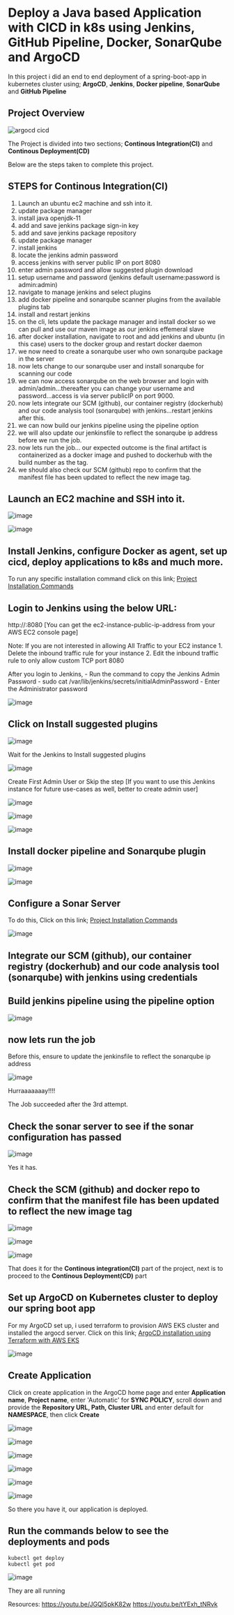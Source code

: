 # Deploy a Java based Application with CICD in k8s using Jenkins, GitHub Pipeline, Docker, SonarQube and ArgoCD


In this project i did an end to end deployment of a spring-boot-app in kubernetes cluster using; **ArgoCD**, **Jenkins**, **Docker pipeline**, **SonarQube** and **GitHub Pipeline**

## Project Overview


![argocd cicd](https://github.com/georgeonalo/CICD-Jenkins-ArgoIM-ArgoCD-Pipeline/assets/115881685/45e0d379-be7a-4e17-b91d-5baa511a8843)





The Project is divided into two sections; **Continous Integration(CI)** and **Continous Deployment(CD)**

Below are the steps taken to complete this project.

## STEPS for Continous Integration(CI)
1. Launch an ubuntu ec2 machine and ssh into it.
1. update package manager
2. install java openjdk-11
3. add and save jenkins package sign-in key
4. add and save jenkins package repository
5. update package manager
6. install jenkins 
7. locate the jenkins admin password
8. access jenkins with server public IP on port 8080
9. enter admin password and allow suggested plugin download
10. setup username and password (jenkins default username:password is admin:admin)
11. navigate to manage jenkins and select plugins
12. add docker pipeline and sonarqube scanner plugins from the available plugins tab
13. install and restart jenkins
14. on the cli, lets update the package manager and install docker so we can pull and use our maven image as our jenkins effemeral slave
15. after docker installation, navigate to root and add jenkins and ubuntu (in this case) users to the docker group and restart docker daemon
16. we now need to create a sonarqube user who own sonarqube package in the server
17. now lets change to our sonarqube user and install sonarqube for scanning our code
18. we can now access sonarqube on the web browser and login with admin/admin…thereafter you can change your username and password…access is via server publicIP on port 9000.
19. now lets integrate our SCM (github), our container registry (dockerhub) and our code analysis tool (sonarqube) with jenkins…restart jenkins after this.
20. we can now build our jenkins pipeline using the pipeline option
21. we will also update our jenkinsfile to reflect the sonarqube ip address before we run the job.
22. now lets run the job… our expected outcome is the final artifact is containerized as a docker image and pushed to dockerhub with the build number as the tag.
23. we should also check our SCM (github) repo to confirm that the manifest file has been updated to reflect the new image tag.



## Launch an EC2 machine and SSH into it.


![image](https://github.com/georgeonalo/CICD-Jenkins-ArgoIM-ArgoCD-Pipeline/assets/115881685/b99f397d-9388-4bbd-ab88-45e66b6c622c)


![image](https://github.com/georgeonalo/CICD-Jenkins-ArgoIM-ArgoCD-Pipeline/assets/115881685/ce1d7f7d-6c60-4997-b8b2-909a5cbcb39d)


## Install Jenkins, configure Docker as agent, set up cicd, deploy applications to k8s and much more.

To run any specific installation command click on this link; [Project Installation Commands](https://github.com/georgeonalo/CICD-Jenkins-ArgoIM-ArgoCD-Pipeline/blob/main/Project%20Installation%20Commands)



## Login to Jenkins using the below URL:
http://:8080 [You can get the ec2-instance-public-ip-address from your AWS EC2 console page]

Note: If you are not interested in allowing All Traffic to your EC2 instance 1. Delete the inbound traffic rule for your instance 2. Edit the inbound traffic rule to only allow custom TCP port 8080

After you login to Jenkins, - Run the command to copy the Jenkins Admin Password - sudo cat /var/lib/jenkins/secrets/initialAdminPassword - Enter the Administrator password



![image](https://github.com/georgeonalo/CICD-Jenkins-ArgoIM-ArgoCD-Pipeline/assets/115881685/a145234d-80e5-4429-bbcb-c1bf6956762e)



## Click on Install suggested plugins


![image](https://github.com/georgeonalo/CICD-Jenkins-ArgoIM-ArgoCD-Pipeline/assets/115881685/875e75c2-593e-4102-bbbc-b8e4f64857f8)

Wait for the Jenkins to Install suggested plugins

![image](https://github.com/georgeonalo/CICD-Jenkins-ArgoIM-ArgoCD-Pipeline/assets/115881685/ce852f5a-35ff-40d4-9306-c2f827ab46ac)



Create First Admin User or Skip the step [If you want to use this Jenkins instance for future use-cases as well, better to create admin user]


![image](https://github.com/georgeonalo/CICD-Jenkins-ArgoIM-ArgoCD-Pipeline/assets/115881685/5a046df9-4112-46d0-b446-41182545d7f1)


![image](https://github.com/georgeonalo/CICD-Jenkins-ArgoIM-ArgoCD-Pipeline/assets/115881685/5eeb3bfb-3a53-4225-ae86-c51e13b034aa)


![image](https://github.com/georgeonalo/CICD-Jenkins-ArgoIM-ArgoCD-Pipeline/assets/115881685/58b8bdaa-c604-4fef-a1e0-376a40025ac2)




## Install docker pipeline and Sonarqube plugin

![image](https://github.com/georgeonalo/CICD-Jenkins-ArgoIM-ArgoCD-Pipeline/assets/115881685/933e00d1-5827-4637-97e2-5e5c22ebf5af)

![image](https://github.com/georgeonalo/CICD-Jenkins-ArgoIM-ArgoCD-Pipeline/assets/115881685/0e756195-5743-4c29-a0a6-a4f02c224142)


## Configure a Sonar Server

To do this,  Click on this link; [Project Installation Commands](https://github.com/georgeonalo/CICD-Jenkins-ArgoIM-ArgoCD-Pipeline/blob/main/Project%20Installation%20Commands)


![image](https://github.com/georgeonalo/CICD-Jenkins-ArgoIM-ArgoCD-Pipeline/assets/115881685/abc0a457-6c12-4a7d-b4f0-784c30f6c914)



## Integrate our SCM (github), our container registry (dockerhub) and our code analysis tool (sonarqube) with jenkins using credentials


##  Build jenkins pipeline using the pipeline option


![image](https://github.com/georgeonalo/CICD-Jenkins-ArgoIM-ArgoCD-Pipeline/assets/115881685/d2c2c5f7-8e5b-4d4a-8065-65dcd4085a4b)



##  now lets run the job

Before this, ensure to update the jenkinsfile to reflect the sonarqube ip address



![image](https://github.com/georgeonalo/CICD-Jenkins-ArgoIM-ArgoCD-Pipeline/assets/115881685/3e19cffb-5d6e-4239-b1c2-0e22f64a7420)


Hurraaaaaaay!!!!

The Job succeeded after the 3rd attempt.


## Check the sonar server to see if the sonar configuration has passed


![image](https://github.com/georgeonalo/CICD-Jenkins-ArgoIM-ArgoCD-Pipeline/assets/115881685/ec637a0d-a34f-4fa0-84c6-0880bc59a67a)



Yes it has.



## Check the SCM (github) and docker repo to confirm that the manifest file has been updated to reflect the new image tag


![image](https://github.com/georgeonalo/CICD-Jenkins-ArgoIM-ArgoCD-Pipeline/assets/115881685/cbf0c84b-03dd-40d5-90ce-20bcd601e9bb)

![image](https://github.com/georgeonalo/CICD-Jenkins-ArgoIM-ArgoCD-Pipeline/assets/115881685/6795ac1d-278a-43a9-869d-8bc1908999f0)

![image](https://github.com/georgeonalo/CICD-Jenkins-ArgoIM-ArgoCD-Pipeline/assets/115881685/208c90a3-2aec-4c74-b473-2de6fdb7244b)



That does it for the **Continous integration(CI)** part of the project, next is to proceed to the **Continous Deployment(CD)** part




## Set up ArgoCD on Kubernetes cluster to deploy our spring boot app

For my ArgoCD set up, i used terraform to provision AWS EKS cluster and installed the argocd server. Click on this link; [ArgoCD installation using Terraform with AWS EKS](https://github.com/georgeonalo/aws-eks-terraform)



![image](https://github.com/georgeonalo/CICD-Jenkins-ArgoIM-ArgoCD-Pipeline/assets/115881685/1fc0ef42-d6a8-4954-b909-23d5d22b3e12)




## Create Application

Click on create application in the ArgoCD home page and enter **Application name**, **Project name**, enter 'Automatic' for **SYNC POLICY**, scroll down and provide the **Repository URL, Path, Cluster URL** and enter default for **NAMESPACE**, then click **Create**


![image](https://github.com/georgeonalo/CICD-Jenkins-ArgoIM-ArgoCD-Pipeline/assets/115881685/8635eaf3-97fa-4e7f-b054-762f8fff7f42)

![image](https://github.com/georgeonalo/CICD-Jenkins-ArgoIM-ArgoCD-Pipeline/assets/115881685/fe2c1ede-02b9-4218-af26-2148429ed81c)

![image](https://github.com/georgeonalo/CICD-Jenkins-ArgoIM-ArgoCD-Pipeline/assets/115881685/ecf0d38d-98e8-42f3-9e42-ec76f40e529f)

![image](https://github.com/georgeonalo/CICD-Jenkins-ArgoIM-ArgoCD-Pipeline/assets/115881685/2ace7c12-b908-4269-93ac-50d2bb93dc2c)


![image](https://github.com/georgeonalo/CICD-Jenkins-ArgoIM-ArgoCD-Pipeline/assets/115881685/42dabb82-6970-41bb-bba1-ffd3d84586e8)


![image](https://github.com/georgeonalo/CICD-Jenkins-ArgoIM-ArgoCD-Pipeline/assets/115881685/73b23a59-9853-42f2-90cc-2633b56e702a)


So there you have it, our application is deployed.

## Run the commands below to see the deployments and pods

```
kubectl get deploy
kubectl get pod
```

![image](https://github.com/georgeonalo/CICD-Jenkins-ArgoIM-ArgoCD-Pipeline/assets/115881685/fc92f8e3-7eb9-40a5-84d0-367c82d8ec97)


They are all running



Resources: https://youtu.be/JGQI5pkK82w
https://youtu.be/tYExh_tNRvk
































